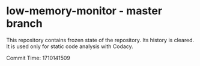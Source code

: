 # low-memory-monitor - master branch

This repository contains frozen state of the repository.
Its history is cleared. It is used only for static code
analysis with Codacy.

Commit Time: 1710141509